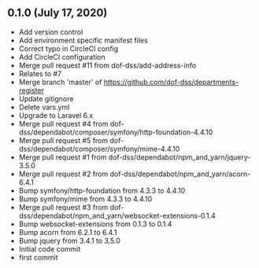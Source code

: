 ## 0.1.0 (July 17, 2020)
  - Add version control
  - Add environment specific manifest files
  - Correct typo in CircleCI config
  - Add CircleCI configuration
  - Merge pull request #11 from dof-dss/add-address-info
  - Relates to #7
  - Merge branch 'master' of https://github.com/dof-dss/departments-register
  - Update gitignore
  - Delete vars.yml
  - Upgrade to Laravel 6.x
  - Merge pull request #4 from dof-dss/dependabot/composer/symfony/http-foundation-4.4.10
  - Merge pull request #5 from dof-dss/dependabot/composer/symfony/mime-4.4.10
  - Merge pull request #1 from dof-dss/dependabot/npm_and_yarn/jquery-3.5.0
  - Merge pull request #2 from dof-dss/dependabot/npm_and_yarn/acorn-6.4.1
  - Bump symfony/http-foundation from 4.3.3 to 4.4.10
  - Bump symfony/mime from 4.3.3 to 4.4.10
  - Merge pull request #3 from dof-dss/dependabot/npm_and_yarn/websocket-extensions-0.1.4
  - Bump websocket-extensions from 0.1.3 to 0.1.4
  - Bump acorn from 6.2.1 to 6.4.1
  - Bump jquery from 3.4.1 to 3.5.0
  - Initial code commit
  - first commit

